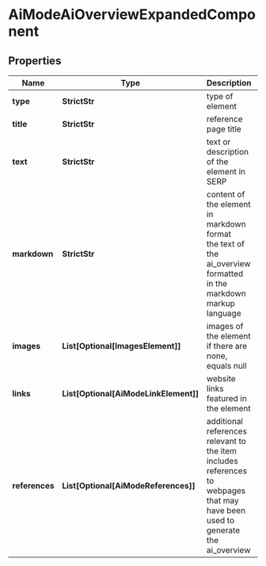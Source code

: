 # AiModeAiOverviewExpandedComponent


## Properties

| Name | Type | Description | Notes |
|------------ | ------------- | ------------- | -------------|
**type** | **StrictStr** | type of element |[optional]|
**title** | **StrictStr** | reference page title |[optional]|
**text** | **StrictStr** | text or description of the element in SERP |[optional]|
**markdown** | **StrictStr** | content of the element in markdown format<br>the text of the ai_overview formatted in the markdown markup language |[optional]|
**images** | **List[Optional[ImagesElement]]** | images of the element<br>if there are none, equals null |[optional]|
**links** | **List[Optional[AiModeLinkElement]]** | website links featured in the element |[optional]|
**references** | **List[Optional[AiModeReferences]]** | additional references relevant to the item<br>includes references to webpages that may have been used to generate the ai_overview |[optional]|